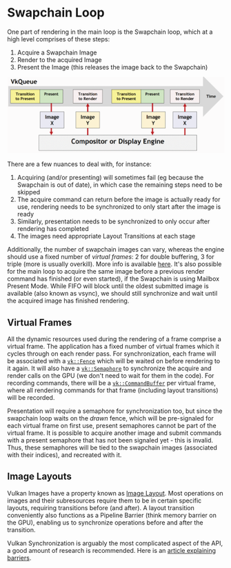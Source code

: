 # Swapchain Loop

One part of rendering in the main loop is the Swapchain loop, which at a high level comprises of these steps:

1. Acquire a Swapchain Image
1. Render to the acquired Image
1. Present the Image (this releases the image back to the Swapchain)

![WSI Engine](./wsi_engine.png)

There are a few nuances to deal with, for instance:

1. Acquiring (and/or presenting) will sometimes fail (eg because the Swapchain is out of date), in which case the remaining steps need to be skipped
1. The acquire command can return before the image is actually ready for use, rendering needs to be synchronized to only start after the image is ready
1. Similarly, presentation needs to be synchronized to only occur after rendering has completed
1. The images need appropriate Layout Transitions at each stage

Additionally, the number of swapchain images can vary, whereas the engine should use a fixed number of _virtual frames_: 2 for double buffering, 3 for triple (more is usually overkill). More info is available [here](https://docs.vulkan.org/samples/latest/samples/performance/swapchain_images/README.html#_double_buffering_or_triple_buffering). It's also possible for the main loop to acquire the same image before a previous render command has finished (or even started), if the Swapchain is using Mailbox Present Mode. While FIFO will block until the oldest submitted image is available (also known as vsync), we should still synchronize and wait until the acquired image has finished rendering.

## Virtual Frames

All the dynamic resources used during the rendering of a frame comprise a virtual frame. The application has a fixed number of virtual frames which it cycles through on each render pass. For synchronization, each frame will be associated with a [`vk::Fence`](https://registry.khronos.org/vulkan/specs/latest/man/html/VkFence.html) which will be waited on before rendering to it again. It will also have a [`vk::Semaphore`](https://registry.khronos.org/vulkan/specs/latest/man/html/VkSemaphore.html) to synchronize the acquire and render calls on the GPU (we don't need to wait for them in the code). For recording commands, there will be a [`vk::CommandBuffer`](https://docs.vulkan.org/spec/latest/chapters/cmdbuffers.html) per virtual frame, where all rendering commands for that frame (including layout transitions) will be recorded.

Presentation will require a semaphore for synchronization too, but since the swapchain loop waits on the _drawn_ fence, which will be pre-signaled for each virtual frame on first use, present semaphores cannot be part of the virtual frame. It is possible to acquire another image and submit commands with a present semaphore that has not been signaled yet - this is invalid. Thus, these semaphores will be tied to the swapchain images (associated with their indices), and recreated with it.

## Image Layouts

Vulkan Images have a property known as [Image Layout](https://docs.vulkan.org/spec/latest/chapters/resources.html#resources-image-layouts). Most operations on images and their subresources require them to be in certain specific layouts, requiring transitions before (and after). A layout transition conveniently also functions as a Pipeline Barrier (think memory barrier on the GPU), enabling us to synchronize operations before and after the transition.

Vulkan Synchronization is arguably the most complicated aspect of the API, a good amount of research is recommended. Here is an [article explaining barriers](https://gpuopen.com/learn/vulkan-barriers-explained/).
